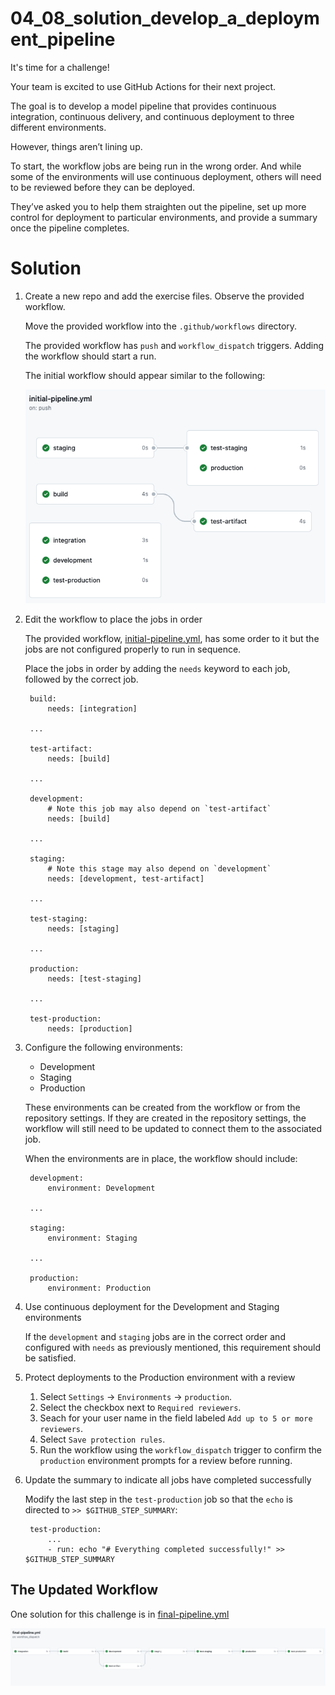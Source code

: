 # 04_08_solution_develop_a_deployment_pipeline
It's time for a challenge!

Your team is excited to use GitHub Actions for their next project.

The goal is to develop a model pipeline that provides continuous integration, continuous delivery, and continuous deployment to three different environments.

However, things aren’t lining up.

To start, the workflow jobs are being run in the wrong order.  And while some of the environments will use continuous deployment, others will need to be reviewed before they can be deployed.

They’ve asked you to help them straighten out the pipeline, set up more control for deployment to particular environments, and provide a summary once the pipeline completes.

# Solution
1. Create a new repo and add the exercise files. Observe the provided workflow.

    Move the provided workflow into the `.github/workflows` directory.

    The provided workflow has `push` and `workflow_dispatch` triggers.  Adding the workflow should start a run.

    The initial workflow should appear similar to the following:

    ![The initial pipline](./initial-pipeline.png)

1. Edit the workflow to place the jobs in order

   The provided workflow, [initial-pipeline.yml](./initial-pipeline.yml), has some order to it but the jobs are not configured properly to run in sequence.

   Place the jobs in order by adding the `needs` keyword to each job, followed by the correct job.

        build:
            needs: [integration]

        ...

        test-artifact:
            needs: [build]

        ...

        development:
            # Note this job may also depend on `test-artifact`
            needs: [build]

        ...

        staging:
            # Note this stage may also depend on `development`
            needs: [development, test-artifact]

        ...

        test-staging:
            needs: [staging]

        ...

        production:
            needs: [test-staging]

        ...

        test-production:
            needs: [production]


1. Configure the following environments:

    - Development
    - Staging
    - Production

    These environments can be created from the workflow or from the repository settings.  If they are created in the repository settings, the workflow will still need to be updated to connect them to the associated job.

    When the environments are in place, the workflow should include:

        development:
            environment: Development

        ...

        staging:
            environment: Staging

        ...

        production:
            environment: Production

1. Use continuous deployment for the Development and Staging environments

    If the `development` and `staging` jobs are in the correct order and configured with `needs` as previously mentioned, this requirement should be satisfied.

1. Protect deployments to the Production environment with a review

    1. Select `Settings` -> `Environments` -> `production`.
    1. Select the checkbox next to `Required reviewers`.
    1. Seach for your user name in the field labeled `Add up to 5 or more reviewers`.
    1. Select `Save protection rules`.
    1. Run the workflow using the `workflow_dispatch` trigger to confirm the `production` environment prompts for a review before running.

1. Update the summary to indicate all jobs have completed successfully

    Modify the last step in the `test-production` job so that the `echo` is directed to `>> $GITHUB_STEP_SUMMARY`:

        test-production:
            ...
            - run: echo "# Everything completed successfully!" >> $GITHUB_STEP_SUMMARY

## The Updated Workflow
One solution for this challenge is in [final-pipeline.yml](./final-pipeline.yml)

![The final pipeline](./final-pipeline.png)